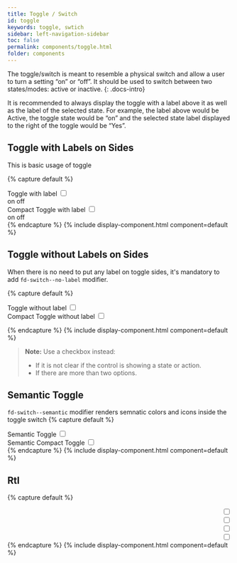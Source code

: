 ```yaml
---
title: Toggle / Switch
id: toggle
keywords: toggle, swtich
sidebar: left-navigation-sidebar
toc: false
permalink: components/toggle.html
folder: components
---
```


The toggle/switch is meant to resemble a physical switch and allow a user to turn a setting “on” or “off”. It should be used to switch between two states/modes: active or inactive.
{: .docs-intro}

It is recommended to always display the toggle with a label above it as well as the label of the selected state. For example, the label above would be Active, the toggle state would be “on” and the selected state label displayed to the right of the toggle would be “Yes”.


## Toggle with Labels on Sides
This is basic usage of toggle

{% capture default %}
<div class="fd-form-group">
    <div class="fd-form-item">
        <label class="fd-form-label">Toggle with label</label>
        <label class="fd-form-label fd-form-label--toggle">
            <span class="fd-switch">
                <input class="fd-switch__input" type="checkbox" name="" value="" id="y21YO3911">
                <div class="fd-switch__wrapper">
                    <div class="fd-switch__track">
                        <span class="fd-switch__label fd-switch__label--on">on</span>
                        <span class="fd-switch__handle" role="presentation"></span>
                        <span class="fd-switch__label fd-switch__label--off">off</span>
                    </div>
                </div>
            </span>
        </label>
    </div>
    <div class="fd-form-item">
        <label class="fd-form-label">Compact Toggle with label</label>
        <label class="fd-form-label fd-form-label--toggle">
            <span class="fd-switch fd-switch--compact">
                <input class="fd-switch__input" type="checkbox" name="" value="" id="y21YO3911">
                <div class="fd-switch__wrapper">
                    <div class="fd-switch__track">
                        <span class="fd-switch__label fd-switch__label--on">on</span>
                        <span class="fd-switch__handle" role="presentation"></span>
                        <span class="fd-switch__label fd-switch__label--off">off</span>
                    </div>
                </div>
            </span>
        </label>
    </div>
</div>
{% endcapture %}
{% include display-component.html component=default %}

## Toggle without Labels on Sides
When there is no need to put any label on toggle sides, it's mandatory to add `fd-switch--no-label` modifier.

{% capture default %}
<div class="fd-form-group">
    <div class="fd-form-item">
        <label class="fd-form-label">Toggle without label</label>
        <label class="fd-form-label fd-form-label--toggle">
            <span class="fd-switch fd-switch--no-label">
                <input class="fd-switch__input" type="checkbox" name="" value="" id="y21YO3251">
                <div class="fd-switch__wrapper">
                    <div class="fd-switch__track">
                        <span class="fd-switch__handle" role="presentation"></span>
                    </div>
                </div>
            </span>
        </label>
    </div>
    <div class="fd-form-item">
        <label class="fd-form-label">Compact Toggle without label</label>
        <label class="fd-form-label fd-form-label--toggle">
            <span class="fd-switch fd-switch--no-label fd-switch--compact">
                <input class="fd-switch__input" type="checkbox" name="" value="" id="y21YO3431">
                <div class="fd-switch__wrapper">
                    <div class="fd-switch__track">
                        <span class="fd-switch__handle" role="presentation"></span>
                    </div>
                </div>
            </span>
        </label>
    </div>
</div>

{% endcapture %}
{% include display-component.html component=default %}

> **Note:** Use a checkbox instead: 
> -	If it is not clear if the control is showing a state or action. 
> -	If there are more than two options.

## Semantic Toggle
`fd-switch--semantic` modifier renders semnatic colors and icons inside the toggle switch
{% capture default %}
<div class="fd-form-group">
    <div class="fd-form-item">
        <label class="fd-form-label">Semantic Toggle</label>
        <label class="fd-form-label fd-form-label--toggle">
            <span class="fd-switch fd-switch--semantic">
                <input class="fd-switch__input" type="checkbox" name="" value="" id="y21YO3251">
                <div class="fd-switch__wrapper">
                    <div class="fd-switch__track">
                        <span class="fd-switch__label fd-switch__icon--on fd-switch__icon sap-icon--accept"></span>
                        <span class="fd-switch__handle" role="presentation"></span>
                        <span class="fd-switch__label fd-switch__icon--off fd-switch__icon sap-icon--decline"></span>
                    </div>
                </div>
            </span>
        </label>
    </div>
    <div class="fd-form-item">
        <label class="fd-form-label">Semantic Compact Toggle</label>
        <label class="fd-form-label fd-form-label--toggle">
            <span class="fd-switch fd-switch--semantic fd-switch--compact">
                <input class="fd-switch__input" type="checkbox" name="" value="" id="y21YO3431">
                <div class="fd-switch__wrapper">
                    <div class="fd-switch__track">
                        <span class="fd-switch__label fd-switch__icon--on fd-switch__icon sap-icon--accept"></span>
                        <span class="fd-switch__handle" role="presentation"></span>
                        <span class="fd-switch__label fd-switch__icon--off fd-switch__icon sap-icon--decline"></span>
                    </div>
                </div>
            </span>
        </label>
    </div>
</div>
{% endcapture %}
{% include display-component.html component=default %}

## Rtl

{% capture default %}
<div dir="rtl">
    <label class="fd-form-label fd-form-label--toggle" >
        <span class="fd-switch fd-switch--semantic" >
            <input class="fd-switch__input" type="checkbox" name="" value="" id="y21YO3911">
            <div class="fd-switch__wrapper">
                <div class="fd-switch__track">
                    <span class="fd-switch__label fd-switch__icon--on fd-switch__icon sap-icon--accept"></span>
                    <span class="fd-switch__handle" role="presentation"></span>
                    <span class="fd-switch__label fd-switch__icon--off fd-switch__icon sap-icon--decline"></span>
                </div>
            </div>
        </span>
    </label>
    <label class="fd-form-label fd-form-label--toggle">
        <span class="fd-switch fd-switch--semantic fd-switch--compact" >
            <input class="fd-switch__input" type="checkbox" name="" value="" id="y21YO3911">
            <div class="fd-switch__wrapper">
                <div class="fd-switch__track">
                   <span class="fd-switch__label fd-switch__icon--on fd-switch__icon sap-icon--accept"></span>
                   <span class="fd-switch__handle" role="presentation"></span>
                   <span class="fd-switch__label fd-switch__icon--off fd-switch__icon sap-icon--decline"></span>
               </div>
            </div>
        </span>
    </label>
    <label class="fd-form-label fd-form-label--toggle">
        <span class="fd-switch fd-switch--no-label fd-switch--compact" >
            <input class="fd-switch__input" type="checkbox" name="" value="" id="y21YO3911">
            <div class="fd-switch__wrapper">
                <div class="fd-switch__track">
                   <span class="fd-switch__handle" role="presentation"></span>
               </div>
            </div>
        </span>
    </label>
    <label class="fd-form-label fd-form-label--toggle">
        <span class="fd-switch fd-switch--no-label" >
            <input class="fd-switch__input" type="checkbox" name="" value="" id="y21YO3911">
            <div class="fd-switch__wrapper">
                <div class="fd-switch__track">
                   <span class="fd-switch__handle" role="presentation"></span>
               </div>
            </div>
        </span>
    </label>
</div>
{% endcapture %}
{% include display-component.html component=default %}
